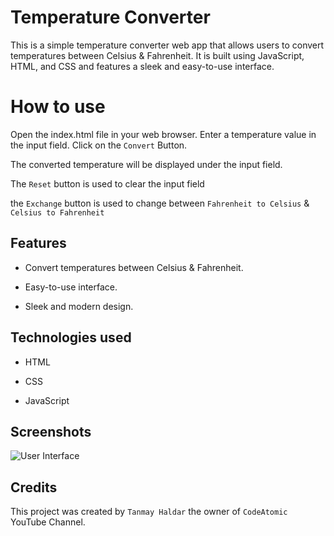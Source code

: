 # Temperature Converter

This is a simple temperature converter web app that allows users to convert temperatures between Celsius & Fahrenheit. It is built using JavaScript, HTML, and CSS and features a sleek and easy-to-use interface.

# How to use

Open the index.html file in your web browser.
Enter a temperature value in the input field.
Click on the `Convert` Button.

The converted temperature will be displayed under the input field.

The `Reset` button is used to clear the input field

the `Exchange` button is used to change between `Fahrenheit to Celsius` & `Celsius to Fahrenheit`


## Features

- Convert temperatures between Celsius & Fahrenheit.

- Easy-to-use interface.

- Sleek and modern design.

## Technologies used

- HTML

- CSS

- JavaScript

## Screenshots

![User Interface](https://user-images.githubusercontent.com/88721218/230587662-c302915a-9eea-4c9f-ac9b-7dbc02880c8e.png)


## Credits

This project was created by `Tanmay Haldar` the owner of `CodeAtomic` YouTube Channel.



